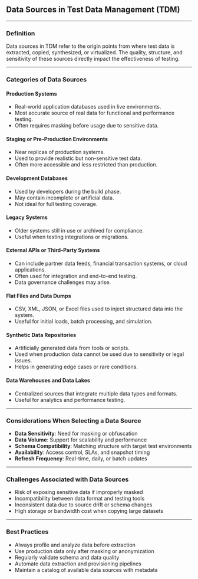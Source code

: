 ## Data Sources in Test Data Management (TDM)

---

### Definition

Data sources in TDM refer to the origin points from where test data is extracted, copied, synthesized, or virtualized. The quality, structure, and sensitivity of these sources directly impact the effectiveness of testing.

---

### Categories of Data Sources

#### Production Systems

* Real-world application databases used in live environments.
* Most accurate source of real data for functional and performance testing.
* Often requires masking before usage due to sensitive data.

#### Staging or Pre-Production Environments

* Near replicas of production systems.
* Used to provide realistic but non-sensitive test data.
* Often more accessible and less restricted than production.

#### Development Databases

* Used by developers during the build phase.
* May contain incomplete or artificial data.
* Not ideal for full testing coverage.

#### Legacy Systems

* Older systems still in use or archived for compliance.
* Useful when testing integrations or migrations.

#### External APIs or Third-Party Systems

* Can include partner data feeds, financial transaction systems, or cloud applications.
* Often used for integration and end-to-end testing.
* Data governance challenges may arise.

#### Flat Files and Data Dumps

* CSV, XML, JSON, or Excel files used to inject structured data into the system.
* Useful for initial loads, batch processing, and simulation.

#### Synthetic Data Repositories

* Artificially generated data from tools or scripts.
* Used when production data cannot be used due to sensitivity or legal issues.
* Helps in generating edge cases or rare conditions.

#### Data Warehouses and Data Lakes

* Centralized sources that integrate multiple data types and formats.
* Useful for analytics and performance testing.

---

### Considerations When Selecting a Data Source

* **Data Sensitivity**: Need for masking or obfuscation
* **Data Volume**: Support for scalability and performance
* **Schema Compatibility**: Matching structure with target test environments
* **Availability**: Access control, SLAs, and snapshot timing
* **Refresh Frequency**: Real-time, daily, or batch updates

---

### Challenges Associated with Data Sources

* Risk of exposing sensitive data if improperly masked
* Incompatibility between data format and testing tools
* Inconsistent data due to source drift or schema changes
* High storage or bandwidth cost when copying large datasets

---

### Best Practices

* Always profile and analyze data before extraction
* Use production data only after masking or anonymization
* Regularly validate schema and data quality
* Automate data extraction and provisioning pipelines
* Maintain a catalog of available data sources with metadata
